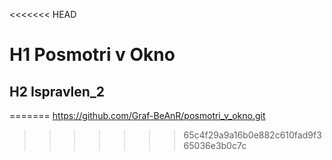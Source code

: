 <<<<<<< HEAD

# H1 Posmotri v Okno

## H2 Ispravlen_2

=======
https://github.com/Graf-BeAnR/posmotri_v_okno.git

> > > > > > > 65c4f29a9a16b0e882c610fad9f365036e3b0c7c
